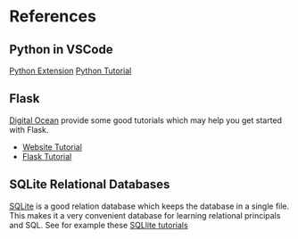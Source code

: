 
# References
## Python in VSCode
[Python Extension](https://code.visualstudio.com/docs/python/python-tutorial)
[Python Tutorial](https://code.visualstudio.com/docs/python/python-tutorial)

## Flask
[Digital Ocean](https://www.digitalocean.com) provide some good tutorials which may help you get started with Flask.

*  [Website Tutorial](https://www.digitalocean.com/community/tutorial-series/how-to-build-a-website-with-html)
*  [Flask Tutorial](https://www.digitalocean.com/community/tutorials/how-to-make-a-web-application-using-flask-in-python-3)

## SQLite Relational Databases
[SQLite](https://www.sqlite.org/index.html) is a good relation database which keeps the database in a single file.  This makes it a very convenient database for learning relational principals and SQL.  See for example these [SQLlite tutorials](https://www.sqlitetutorial.net/)
